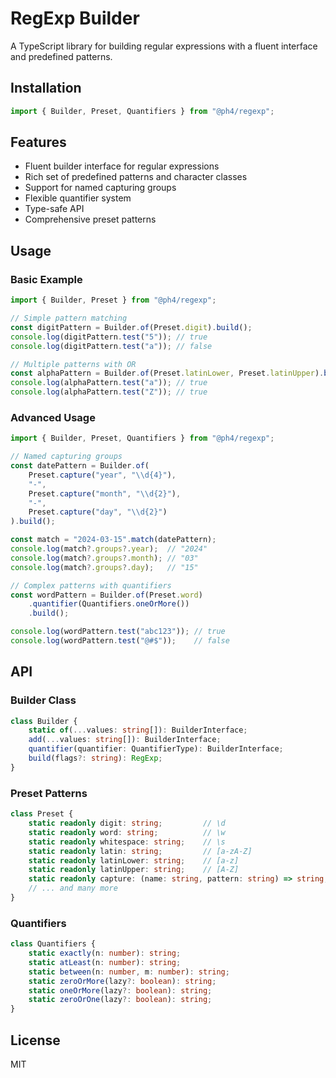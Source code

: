 # RegExp Builder

A TypeScript library for building regular expressions with a fluent interface and predefined patterns.

## Installation

```ts
import { Builder, Preset, Quantifiers } from "@ph4/regexp";
```

## Features

- Fluent builder interface for regular expressions
- Rich set of predefined patterns and character classes
- Support for named capturing groups
- Flexible quantifier system
- Type-safe API
- Comprehensive preset patterns

## Usage

### Basic Example

```ts
import { Builder, Preset } from "@ph4/regexp";

// Simple pattern matching
const digitPattern = Builder.of(Preset.digit).build();
console.log(digitPattern.test("5")); // true
console.log(digitPattern.test("a")); // false

// Multiple patterns with OR
const alphaPattern = Builder.of(Preset.latinLower, Preset.latinUpper).build();
console.log(alphaPattern.test("a")); // true
console.log(alphaPattern.test("Z")); // true
```

### Advanced Usage

```ts
import { Builder, Preset, Quantifiers } from "@ph4/regexp";

// Named capturing groups
const datePattern = Builder.of(
    Preset.capture("year", "\\d{4}"),
    "-",
    Preset.capture("month", "\\d{2}"),
    "-",
    Preset.capture("day", "\\d{2}")
).build();

const match = "2024-03-15".match(datePattern);
console.log(match?.groups?.year);  // "2024"
console.log(match?.groups?.month); // "03"
console.log(match?.groups?.day);   // "15"

// Complex patterns with quantifiers
const wordPattern = Builder.of(Preset.word)
    .quantifier(Quantifiers.oneOrMore())
    .build();

console.log(wordPattern.test("abc123")); // true
console.log(wordPattern.test("@#$"));    // false
```

## API

### Builder Class

```ts
class Builder {
    static of(...values: string[]): BuilderInterface;
    add(...values: string[]): BuilderInterface;
    quantifier(quantifier: QuantifierType): BuilderInterface;
    build(flags?: string): RegExp;
}
```

### Preset Patterns

```ts
class Preset {
    static readonly digit: string;         // \d
    static readonly word: string;          // \w
    static readonly whitespace: string;    // \s
    static readonly latin: string;         // [a-zA-Z]
    static readonly latinLower: string;    // [a-z]
    static readonly latinUpper: string;    // [A-Z]
    static readonly capture: (name: string, pattern: string) => string;
    // ... and many more
}
```

### Quantifiers

```ts
class Quantifiers {
    static exactly(n: number): string;
    static atLeast(n: number): string;
    static between(n: number, m: number): string;
    static zeroOrMore(lazy?: boolean): string;
    static oneOrMore(lazy?: boolean): string;
    static zeroOrOne(lazy?: boolean): string;
}
```

## License

MIT 
